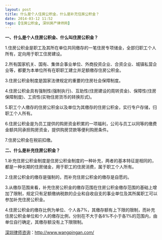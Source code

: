 ```yaml
---
layout: post
title: 什么是个人住房公积金，什么是补充住房公积金？
date: 2014-03-12 11:52
tags: [住房公积金, 深圳房产律师网]
---
```

<strong>一、什么是个人住房公积金、什么叫住房公积金？</strong>

1.住房公积金是职工及其所在单位共同缴存的一笔住房专项储金，全部归职工个人所有，定向用于职工住房建设。

2.所有国家机关、国有、集体企事业单位、外商投资企业、合资企业、城镇私营企业等，都要为本单位所有在职职工建立并足额缴存住房公积金。

3.住房公积金制度是国家法律规定的重要的住房社会保障制度。

4.住房公积金具有强制性(强制执行)、互助性(住房建设的周转资金)、保障性(住房保障制度)、工资性(实物住房货币的转换形式)。

5.职工个人缴存的住房公积金以及单位为其缴存的住房公积金，实行专户存储，归职工个人所有。

6.住房公积金是为员工提供的购房资金积累的一项福利，公司与员工以同等的缴费金额共同承担购房资金，提供购房贷款等便利购房条件。

7.住房公积金在税前扣缴。

<strong>二、什么是补充住房公积金？</strong>

1.补充住房公积金制度是住房公积金制度的一种补充，两者的基本特征是相同的，都是一种长期的住房储金，用于职工的住房消费，属于职工个人所有。

2.住房公积金的缴存是强制的，而补充住房公积金的缴存是自愿的。

3.从缴存范围来看，补充住房公积金的缴存范围在住房公积金缴存范围的基础上增加了限制，规定只有足额缴纳税款的企业和自收自支的事业单位及其所属职工可以参加补充住房公积金。

4.住房公积金的缴存比例为单位、个人各7%，其缴存额有上下限的限制，而补充住房公积金单位和个人的缴存比例，分别在不大于各8%不小于各1%的范围内，由单位自行确定，其缴存额没有上下限限制。

<a href="http://www.wangpingan.com/">深圳律师咨询</a>：<a href="http://www.wangpingan.com/">http://www.wangpingan.com/</a>

